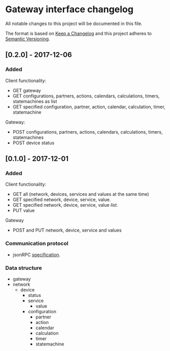 # Gateway interface changelog
All notable changes to this project will be documented in this file.

The format is based on [Keep a Changelog](http://keepachangelog.com/en/1.0.0/)
and this project adheres to [Semantic Versioning](http://semver.org/spec/v2.0.0.html).

## [0.2.0] - 2017-12-06
### Added

Client functionality:
- GET gateway
- GET configurations, partners, actions, calendars, calculations, timers, statemachines as list
- GET specified configuration, partner, action, calendar, calculation, timer, statemachine

Gateway:
- POST configurations, partners, actions, calendars, calculations, timers, statemachines
- POST device status

## [0.1.0] - 2017-12-01
### Added

Client functionality:
- GET all (network, devices, services and values at the same time) 
- GET specified network, device, service, value.
- GET specified network, device, service, value *list*.
- PUT value

Gateway 
- POST and PUT network, device, service and values


### Communication protocol
- jsonRPC [specification](http://www.jsonrpc.org/specification).

### Data structure 
+ gateway
+ network
  + device
      + status
      + service
          + value
      + configuration
          + partner
          + action
          + calendar
          + calculation
          + timer
          + statemachine

